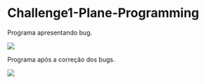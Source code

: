 # Challenge1-Plane-Programming

Programa apresentando bug.

![](https://user-images.githubusercontent.com/34041465/157343118-cf510f5a-d975-4e9c-a8c0-cf3a8cda90cc.gif)

Programa após a correção dos bugs.

![](https://user-images.githubusercontent.com/34041465/157352862-4e2f6792-e2ef-4d3e-86e6-6ce2ffaead12.gif)

